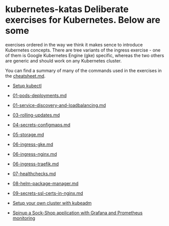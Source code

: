 # kubernetes-katas Deliberate exercises for Kubernetes.  Below are some
exercises ordered in the way we think it makes sence to introduce Kubernetes
concepts.  There are tree variants of the ingress exercise - one of them is
Google Kubernetes Engine (gke) specific, whereas
the two others are generic and should work on any Kubernetes cluster.

You can find a summary of many of the commands used in the exercises in the
[cheatsheet.md](cheatsheet.md).

* [Setup kubectl](00-setup-kubectl.md)
* [01-pods-deployments.md](01-pods-deployments.md)
* [01-service-discovery-and-loadbalancing.md](01-service-discovery-and-loadbalancing.md)
* [03-rolling-updates.md](03-rolling-updates.md)
* [04-secrets-configmaps.md](04-secrets-configmaps.md)
* [05-storage.md](05-storage.md)
* [06-ingress-gke.md](06-ingress-gke.md)
* [06-ingress-nginx.md](06-ingress-nginx.md)
* [06-ingress-traefik.md](06-ingress-traefik.md)
* [07-healthchecks.md](07-healthchecks.md)
* [08-helm-package-manager.md](08-helm-package-manager.md)
* [09-secrets-ssl-certs-in-nginx.md](09-secrets-ssl-certs-in-nginx.md)

* [Setup your own cluster with kubeadm](beyond-this-course-setting-up-your-own.md)
* [Spinup a Sock-Shop application with Grafana and Prometheus monitoring](sock-shop/README.md)